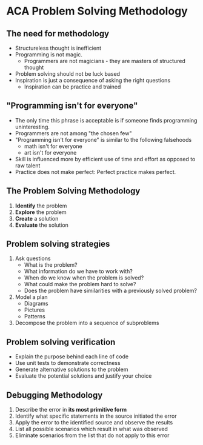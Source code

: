 ACA Problem Solving Methodology
===============================

The need for methodology
------------------------

* Structureless thought is inefficient
* Programming is not magic.
	+ Programmers are not magicians - they are masters of structured thought
* Problem solving should not be luck based
* Inspiration is just a consequence of asking the right questions
	+ Inspiration can be practice and trained
	
"Programming isn't for everyone"
--------------------------------

* The only time this phrase is acceptable is if someone finds programming uninteresting.
* Programmers are not among "the chosen few"
* "Programming isn't for everyone" is similar to the following falsehoods
	+ math isn't for everyone
	+ art isn't for everyone
* Skill is influenced more by efficient use of time and effort as opposed to raw talent
* Practice does not make perfect: Perfect practice makes perfect.

The Problem Solving Methodology
-------------------------------

1. **Identify** the problem
2. **Explore** the problem
3. **Create** a solution
4. **Evaluate** the solution

Problem solving strategies
--------------------------

1. Ask questions
	* What is the problem?
	* What information do we have to work with?
	* When do we know when the problem is solved?
	* What could make the problem hard to solve?
	* Does the problem have similarities with a previously solved problem?
2. Model a plan
	* Diagrams
	* Pictures
	* Patterns
3. Decompose the problem into a sequence of subproblems

Problem solving verification
----------------------------

* Explain the purpose behind each line of code
* Use unit tests to demonstrate correctness
* Generate alternative solutions to the problem
* Evaluate the potential solutions and justify your choice

Debugging Methodology
---------------------

1. Describe the error in **its most primitive form**
2. Identify what specific statements in the source initiated the error
3. Apply the error to the identified source and observe the results
4. List all possible scenarios which result in what was observed
5. Eliminate scenarios from the list that do not apply to this error
